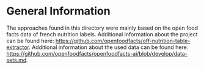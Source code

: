 # General Information
The approaches found in this directory were mainly based on the open food facts data of french nutrition labels. Additional information about the project can be found here: https://github.com/openfoodfacts/off-nutrition-table-extractor. Additional information about the used data can be found here: https://github.com/openfoodfacts/openfoodfacts-ai/blob/develop/data-sets.md. 